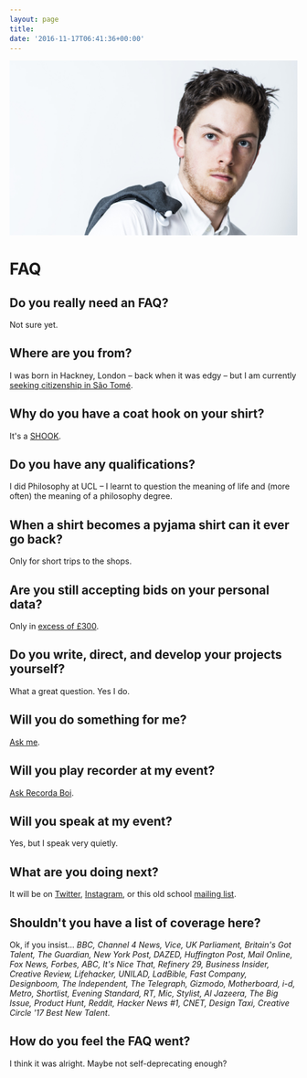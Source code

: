 ```yaml
---
layout: page
title:
date: '2016-11-17T06:41:36+00:00'
---
```

![Oli Frost](/img/olifrost.jpg)

# FAQ

## Do you really need an FAQ?
Not sure yet.

## Where are you from?
I was born in Hackney, London – back when it was edgy – but I am currently [seeking citizenship in São Tomé](/blog/sao-tome-citizen/).

## Why do you have a coat hook on your shirt?
It's a [SHOOK](/blog/shook-shirt-hook/).

## Do you have any qualifications?
I did Philosophy at UCL – I learnt to question the meaning of life and (more often) the meaning of a philosophy degree.

## When a shirt becomes a pyjama shirt can it ever go back?
Only for short trips to the shops.

## Are you still accepting bids on your personal data?
Only in [excess of £300](http://olifro.st/blog/data-on-ebay/).

## Do you write, direct, and develop your projects yourself?
What a great question. Yes I do.

## Will you do something for me?
<a href="mailto:{{ site.author.email }}">Ask me</a>.

## Will you play recorder at my event?
<a href="http://olifro.st/recordaboi/">Ask Recorda Boi</a>.

## Will you speak at my event?
Yes, but I speak very quietly.

## What are you doing next?
It will be on <a href="https://twitter.com/realolifrost">Twitter</a>, <a href="https://www.instagram.com/realolifrost/">Instagram</a>, or this old school <a href="mailto:mail@olifro.st?subject=I'd like to join the mailing list&">mailing list</a>.

## Shouldn't you have a list of coverage here?
Ok, if you insist… *BBC, Channel 4 News, Vice, UK Parliament, Britain's Got Talent, The Guardian, New York Post, DAZED, Huffington Post, Mail Online, Fox News, Forbes, ABC, It's Nice That, Refinery 29, Business Insider, Creative Review, Lifehacker, UNILAD, LadBible, Fast Company, Designboom, The Independent, The Telegraph, Gizmodo, Motherboard, i-d, Metro, Shortlist, Evening Standard, RT, Mic, Stylist, Al Jazeera, The Big Issue, Product Hunt, Reddit, Hacker News #1, CNET, Design Taxi, Creative Circle '17 Best New Talent*.

## How do you feel the FAQ went?
I think it was alright. Maybe not self-deprecating enough?
